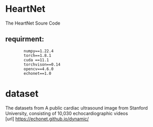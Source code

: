 # HeartNet
The HeartNet Soure Code    


## requirment:  
            numpy==1.22.4  
            torch==1.8.1  
            cuda ==11.1  
            torchvison==0.14  
            opencv==4.6.0  
            echonet==1.0  
            
# dataset

The datasets from A public cardiac ultrasound image from Stanford University, consisting of 10,030 echocardiographic videos  
[url] https://echonet.github.io/dynamic/


            

